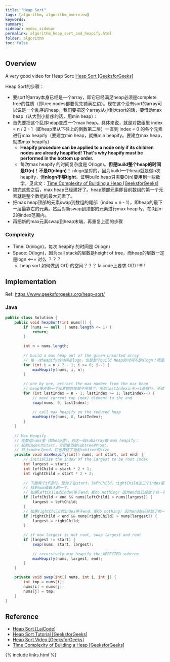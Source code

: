 ```yaml
---
title: "Heap Sort"
tags: [algorithm, algorithm_overview]
keywords:
summary:
sidebar: mydoc_sidebar
permalink: algorithm_heap_sort_and_heapify.html
folder: algorithm
toc: false
---
```


## Overview
A very good video for Heap Sort: [Heap Sort [GeeksforGeeks]](https://www.youtube.com/watch?v=MtQL_ll5KhQ)

Heap Sort的步骤：
* 要sort的array本身已经是一个array，即它已经满足heap必须是complete tree的性质（即tree nodes都要优先铺满左边）。现在这个没有sort的array可以说是一个乱序的heap，我们要把这个array从小到大sort的话，要借助max heap（从大到小排序的话，用min heap）：
* 首先要把这个乱序heap变成一个max heap。具体来说，就是对数组里 index = n / 2 - 1（即heap里从下往上的倒数第二层）一直到 index = 0 的各个元素 进行max heapify（要建立min heap，就搞min heapify。要建立max heap，就搞max heapify）
  * **Heapify procedure can be applied to a node only if its children nodes are already heapified! That's why heapify must be performed in the bottom up order.**
  * 每次max heapify 的时间复杂度是 O(logn)。**但是build整个heap的时间是O(n)！不是O(nlogn)！** nlogn是对的，因为build一个heap就是做n次heapify，但**nlogn不够tight**。证明build heap只需要O(n)要用到一些数学，见此文：[Time Complexity of Building a Heap [GeeksforGeeks]](https://www.geeksforgeeks.org/time-complexity-of-building-a-heap/)
* 搞完这些之后，max heap已经建好了。heap顶部元素即目前数组的第一个元素就是整个数组的最大元素了。
* 把max heap顶部的元素swap到数组的尾部（index = n - 1），即heap的最下一层最靠右的元素。然后对新swap到顶部的元素进行max heapify，在0到n-2的index范围内。
* 再把新的max元素swap到heap末端，再重复上面的步骤

### Complexity
* Time: O(nlogn)，每次 heapify 的时间是 O(logn)
* Space: O(logn)，因为call stack的层数是height of tree，而heap的层数一定是logn <=== 对么 ？？？
  * heap sort 如何做到 O(1) 的空间？？？ laicode上要求 O(1) !!!!!!

## Implementation
Ref: https://www.geeksforgeeks.org/heap-sort/

### Java
```java
public class Solution {
    public void heapSort(int nums[]) {
        if (nums == null || nums.length <= 1) {
            return;
        }
        
        int n = nums.length;
        
        // build a max heap out of the given unsorted array
        // 每一次heapify的时间是logn，但是整个build heap的时间不是nlogn！而是n！证明见上文
        for (int i = n / 2 - 1; i >= 0; i--) {
            maxHeapify(nums, i, n);
        }
        
        // one by one, extract the max number from the max heap
        // heap里还剩一个元素的时候就不用搞了，所以lastIndex止于>=1处就行，不过写0也不会错
        for (int lastIndex = n - 1; lastIndex >= 1; lastIndex--) {
            // move current top (max) element to the end
            swap(nums, 0, lastIndex);
            
            // call max heapify on the reduced heap
            maxHeapify(nums, 0, lastIndex);
        }
    }
    
    // Max Heapify
    // 在数组nums里（即heap里），对这一段subarray做 max heapify：
    // 起始index为start，它即是当前subtree的root，
    // 终止index为end，它也表征了当前subtree的size
    private void maxHeapify(int[] nums, int start, int end) {
        // initialize the index of the largest to be root index
        int largest = start;
        int leftChild = start * 2 + 1;
        int rightChild = start * 2 + 2;
        
        // 下面两个if语句，是为了在start，leftChild，rightChild这三个index里，
        // 找到num值最大的一个。
        // 如果leftChild的index等于end，那do nothing! 因为end处已经放了前一轮的max
        if (leftChild < end && nums[leftChild] > nums[largest]) {
            largest = leftChild;
        }
        // 如果rightChild的index等于end，那do nothing! 因为end处已经放了前一轮的max
        if (rightChild < end && nums[rightChild] > nums[largest]) {
            largest = rightChild;
        }
        
        // if now largest is not root, swap largest and root
        if (largest != start) {
            swap(nums, start, largest);
            
            // recursively max heapify the AFFECTED subtree
            maxHeapify(nums, largest, end);
        }
    }

    private void swap(int[] nums, int i, int j) {
        int tmp = nums[i];
        nums[i] = nums[j];
        nums[j] = tmp;
    }
}
```

## Reference
* [Heap Sort [LaiCode]](https://app.laicode.io/app/problem/328)
* [Heap Sort Tutorial [GeeksforGeeks]](https://www.geeksforgeeks.org/heap-sort/)
* [Heap Sort Video [GeeksforGeeks]](https://www.youtube.com/watch?v=MtQL_ll5KhQ)
* [Time Complexity of Building a Heap [GeeksforGeeks]](https://www.geeksforgeeks.org/time-complexity-of-building-a-heap/)

{% include links.html %}
